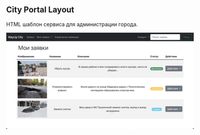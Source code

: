 ## City Portal Layout

HTML шаблон сервиса для администрации города.

![logoImg.png](src/img/logoImg.png)